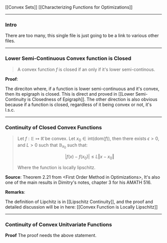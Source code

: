[[Convex Sets]]
[[Characterizing Functions for Optimizations]]

---
### **Intro**

There are too many, this single file is just going to be a link to various other files. 

---
### **Lower Semi-Continuous Convex function is Closed**

> A convex function $f$ is closed if an only if it's lower semi-continous. 

**Proof**: 

The direciton where, if a function is lower semi-continuous and it's convex, then its epigraph is closed. This is direct and proved in [[Lower Semi-Continuity is Closedness of Epigraph]]. The other direction is also obvious because if a function is closed, regardless of it being convex or not, it's l.s.c. 



---
### **Continuity of Closed Convex Functions**

> Let $f: \mathbb E \mapsto \mathbb{\bar R}$ be convex. Let $x_0 \in \text{int}(\text{dom}(f))$, then there exists $\epsilon > 0$, and $L > 0$ such that $\mathbb B_{x_0}$ such that: 
> 
> $$
> |f(x) - f(x_0)| \le L \Vert x - x_0\Vert
> $$
> 
> Where the function is locally lipschitz. 

**Source**: Theorem 2.21 from \<First Order Method in Optimizations\>, It's also one of the main results in Dimitry's notes, chapter 3 for his AMATH 516. 


**Remarks**: 

The definition of Lipchitz is in [[Lipschitz Continuity]], and the proof and detailed discussion will be in here: [[Convex Function is Locally Lipschitz]]

---
### **Continuity of Convex Unitvariate Functions**

**Proof** The proof needs the above statement. 

